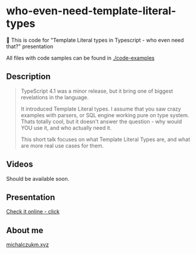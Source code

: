 # who-even-need-template-literal-types

👋 This is code for "Template Literal types in Typescript - who even need that?" presentation

All files with code samples can be found in [./code-examples](./code-examples)

## Description

> TypeScript 4.1 was a minor release, but it bring one of biggest revelations in the language.
>
> It introduced Template Literal types. I assume that you saw crazy examples with parsers, or SQL engine working pure on type system.
> Thats totally cool, but it doesn't answer the question - why would YOU use it, and who actually need it.
>
> This short talk focuses on what Template Literal Types are, and what are more real use cases for them.

## Videos

Should be available soon.

## Presentation

[Check it online - click](https://typescript-who-even-need-template-literal-types-presentation.vercel.app/)

## About me

[michalczukm.xyz](https://michalczukm.xyz)

